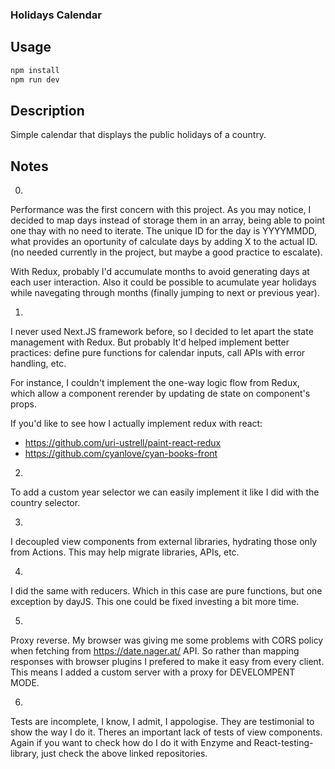 ### Holidays Calendar

## Usage

```bash
npm install
npm run dev
```

## Description

Simple calendar that displays the public holidays of a country.

## Notes

0. 
Performance was the first concern with this project. As you may notice, I decided to map days instead of storage them in an array, being able to point one thay with no need to iterate. The unique ID for the day is YYYYMMDD, what provides an oportunity of calculate days by adding X to the actual ID. (no needed currently in the project, but maybe a good practice to escalate).

With Redux, probably I'd accumulate months to avoid generating days at each user interaction. Also it could be possible to acumulate year holidays while navegating through months (finally jumping to next or previous year).

1. 
I never used Next.JS framework before, so I decided to let apart the state management with Redux. But probably It'd helped implement better practices: define pure functions for calendar inputs, call APIs with error handling, etc.

For instance, I couldn't implement the one-way logic flow from Redux, which allow a component rerender by updating de state on component's props.

If you'd like to see how I actually implement redux with react:

-   https://github.com/uri-ustrell/paint-react-redux
-   https://github.com/cyanlove/cyan-books-front

2. 
To add a custom year selector we can easily implement it like I did with the country selector.

3. 
I decoupled view components from external libraries, hydrating those only from Actions. This may help migrate libraries, APIs, etc.

4. 
I did the same with reducers. Which in this case are pure functions, but one exception by dayJS. This one could be fixed investing a bit more time.

5. 
Proxy reverse. My browser was giving me some problems with CORS policy when fetching from https://date.nager.at/ API. So rather than mapping responses with browser plugins I prefered to make it easy from every client. This means I added a custom server with a proxy for DEVELOMPENT MODE.

6. 
Tests are incomplete, I know, I admit, I appologise. They are testimonial to show the way I do it. Theres an important lack of tests of view components. Again if you want to check how do I do it with Enzyme and React-testing-library, just check the above linked repositories.
